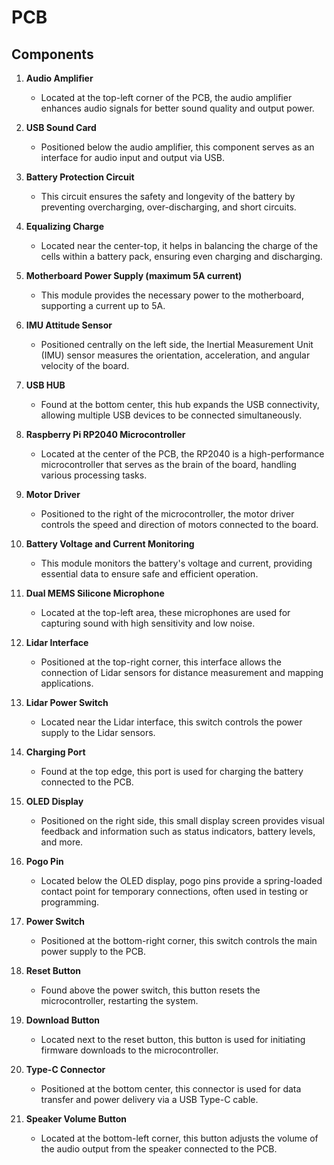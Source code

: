 # PCB

## Components

1. **Audio Amplifier**

   - Located at the top-left corner of the PCB, the audio amplifier enhances audio signals for better sound quality and output power.
2. **USB Sound Card**

   - Positioned below the audio amplifier, this component serves as an interface for audio input and output via USB.
3. **Battery Protection Circuit**

   - This circuit ensures the safety and longevity of the battery by preventing overcharging, over-discharging, and short circuits.
4. **Equalizing Charge**

   - Located near the center-top, it helps in balancing the charge of the cells within a battery pack, ensuring even charging and discharging.
5. **Motherboard Power Supply (maximum 5A current)**

   - This module provides the necessary power to the motherboard, supporting a current up to 5A.
6. **IMU Attitude Sensor**

   - Positioned centrally on the left side, the Inertial Measurement Unit (IMU) sensor measures the orientation, acceleration, and angular velocity of the board.
7. **USB HUB**

   - Found at the bottom center, this hub expands the USB connectivity, allowing multiple USB devices to be connected simultaneously.
8. **Raspberry Pi RP2040 Microcontroller**

   - Located at the center of the PCB, the RP2040 is a high-performance microcontroller that serves as the brain of the board, handling various processing tasks.
9. **Motor Driver**

   - Positioned to the right of the microcontroller, the motor driver controls the speed and direction of motors connected to the board.
10. **Battery Voltage and Current Monitoring**

    - This module monitors the battery's voltage and current, providing essential data to ensure safe and efficient operation.
11. **Dual MEMS Silicone Microphone**

    - Located at the top-left area, these microphones are used for capturing sound with high sensitivity and low noise.
12. **Lidar Interface**

    - Positioned at the top-right corner, this interface allows the connection of Lidar sensors for distance measurement and mapping applications.
13. **Lidar Power Switch**

    - Located near the Lidar interface, this switch controls the power supply to the Lidar sensors.
14. **Charging Port**

    - Found at the top edge, this port is used for charging the battery connected to the PCB.
15. **OLED Display**

    - Positioned on the right side, this small display screen provides visual feedback and information such as status indicators, battery levels, and more.
16. **Pogo Pin**

    - Located below the OLED display, pogo pins provide a spring-loaded contact point for temporary connections, often used in testing or programming.
17. **Power Switch**

    - Positioned at the bottom-right corner, this switch controls the main power supply to the PCB.
18. **Reset Button**

    - Found above the power switch, this button resets the microcontroller, restarting the system.
19. **Download Button**

    - Located next to the reset button, this button is used for initiating firmware downloads to the microcontroller.
20. **Type-C Connector**

    - Positioned at the bottom center, this connector is used for data transfer and power delivery via a USB Type-C cable.
21. **Speaker Volume Button**

    - Located at the bottom-left corner, this button adjusts the volume of the audio output from the speaker connected to the PCB.
